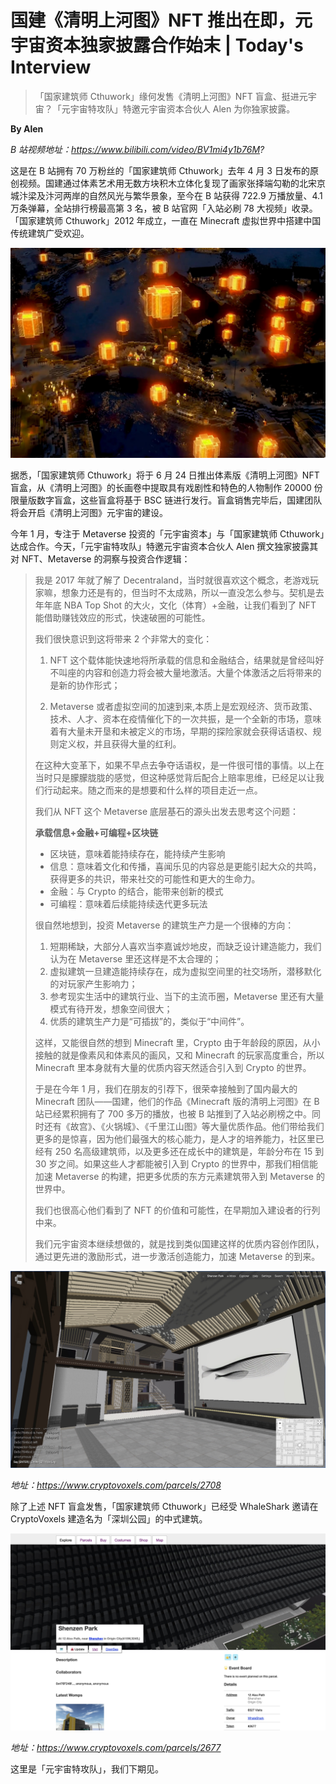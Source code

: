 # 国建《清明上河图》NFT 推出在即，元宇宙资本独家披露合作始末 | Today's Interview

> 「国家建筑师 Cthuwork」缘何发售《清明上河图》NFT 盲盒、挺进元宇宙？「元宇宙特攻队」特邀元宇宙资本合伙人 Alen 为你独家披露。

**By Alen**

_B 站视频地址：https://www.bilibili.com/video/BV1mi4y1b76M?_

这是在 B 站拥有 70 万粉丝的「国家建筑师 Cthuwork」去年 4 月 3 日发布的原创视频。国建通过体素艺术用无数方块积木立体化复现了画家张择端勾勒的北宋京城汴梁及汴河两岸的自然风光与繁华景象，至今在 B 站获得 722.9 万播放量、4.1 万条弹幕，全站排行榜最高第 3 名，被 B 站官网「入站必刷 78 大视频」收录。「国家建筑师 Cthuwork」2012 年成立，一直在 Minecraft 虚拟世界中搭建中国传统建筑广受欢迎。

![](./cover.jpeg)

据悉，「国家建筑师 Cthuwork」将于 6 月 24 日推出体素版《清明上河图》NFT 盲盒，从《清明上河图》的长画卷中提取具有戏剧性和特色的人物制作 20000 份限量版数字盲盒，这些盲盒将基于 BSC 链进行发行。盲盒销售完毕后，国建团队将会开启《清明上河图》元宇宙的建设。

今年 1 月，专注于 Metaverse 投资的「元宇宙资本」与「国家建筑师 Cthuwork」达成合作。今天，「元宇宙特攻队」特邀元宇宙资本合伙人 Alen 撰文独家披露其对 NFT、Metaverse 的洞察与投资合作逻辑：

> 我是 2017 年就了解了 Decentraland，当时就很喜欢这个概念，老游戏玩家嘛，想象力还是有的，但当时不太成熟，所以一直没怎么参与。契机是去年年底 NBA Top Shot 的大火，文化（体育）+金融，让我们看到了 NFT 能借助赚钱效应的形式，快速破圈的可能性。
>
> 我们很快意识到这将带来 2 个非常大的变化：
>
> 1. NFT 这个载体能快速地将所承载的信息和金融结合，结果就是曾经叫好不叫座的内容和创造力将会被大量地激活。大量个体激活之后将带来的是新的协作形式；
>
> 2. Metaverse 或者虚拟空间的加速到来,本质上是宏观经济、货币政策、技术、人才、资本在疫情催化下的一次共振，是一个全新的市场，意味着有大量未开垦和未被定义的市场，早期的探险家就会获得话语权、规则定义权，并且获得大量的红利。
>
> 在这种大变革下，如果不早点去争夺话语权，是一件很可惜的事情。以上在当时只是朦朦胧胧的感觉，但这种感觉背后配合上赔率思维，已经足以让我们行动起来。随之而来的是想要和什么样的项目走近一点。
>
> 我们从 NFT 这个 Metaverse 底层基石的源头出发去思考这个问题：
>
> **承载信息+金融+可编程+区块链**
>
> - 区块链，意味着能持续存在，能持续产生影响
> - 信息：意味着文化和传播，喜闻乐见的内容总是更能引起大众的共鸣，获得更多的共识，带来社交的可能性和更大的生命力。
> - 金融：与 Crypto 的结合，能带来创新的模式
> - 可编程：意味着后续能持续迭代更多玩法
>
> 很自然地想到，投资 Metaverse 的建筑生产力是一个很棒的方向：
>
> 1. 短期稀缺，大部分人喜欢当李嘉诚炒地皮，而缺乏设计建造能力，我们认为在 Metaverse 里还这样是不太合理的；
> 2. 虚拟建筑一旦建造能持续存在，成为虚拟空间里的社交场所，潜移默化的对玩家产生影响力；
> 3. 参考现实生活中的建筑行业、当下的主流币圈，Metaverse 里还有大量模式有待开发，想象空间很大；
> 4. 优质的建筑生产力是“可插拔”的，类似于“中间件”。
>
> 这样，又能很自然的想到 Minecraft 里，Crypto 由于年龄段的原因，从小接触的就是像素风和体素风的画风，又和 Minecraft 的玩家高度重合，所以 Minecraft 里本身就有大量的优质内容天然适合引入到 Crypto 的世界。
>
> 于是在今年 1 月，我们在朋友的引荐下，很荣幸接触到了国内最大的 Minecraft 团队——国建，他们的作品《Minecraft 版的清明上河图》在 B 站已经累积拥有了 700 多万的播放，也被 B 站推到了入站必刷榜之中。同时还有《故宫》、《火锅城》、《千里江山图》等大量优质作品。他们带给我们更多的是惊喜，因为他们最强大的核心能力，是人才的培养能力，社区里已经有 250 名高级建筑师，以及更多还在成长中的建筑是，年龄分布在 15 到 30 岁之间。如果这些人才都能被引入到 Crypto 的世界中，那我们相信能加速 Metaverse 的构建，把更多优质的东方元素建筑带入到 Metaverse 的世界中。
>
> 我们也很高心他们看到了 NFT 的价值和可能性，在早期加入建设者的行列中来。
>
> 我们元宇宙资本继续想做的，就是找到类似国建这样的优质内容创作团队，通过更先进的激励形式，进一步激活创造能力，加速 Metaverse 的到来。

![](./cv2.jpg)

_地址：https://www.cryptovoxels.com/parcels/2708_

除了上述 NFT 盲盒发售，「国家建筑师 Cthuwork」已经受 WhaleShark 邀请在 CryptoVoxels 建造名为「深圳公园」的中式建筑。

![](./cv1.jpg)

_地址：https://www.cryptovoxels.com/parcels/2677_

这里是「元宇宙特攻队」，我们下期见。
